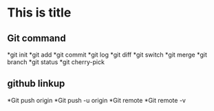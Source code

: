 # This is title

## Git command
*git init
*git add
*git commit
*git log
*git diff
*git switch
*git merge
*git branch
*git status
*git cherry-pick

## github linkup
*Git push origin
*Git push -u origin
*Git remote
*Git remote -v